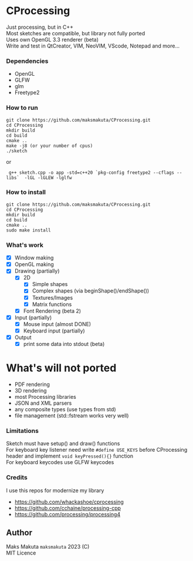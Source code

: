 # CProcessing

Just processing, but in C++   
Most sketches are compatible, but library not fully ported   
Uses own OpenGL 3.3 renderer (beta)  
Write and test in QtCreator, VIM, NeoVIM, VScode, Notepad and more...

### Dependencies

 - OpenGL     
 - GLFW       
 - glm        
 - Freetype2  

### How to run

 ```
 git clone https://github.com/maksmakuta/CProcessing.git
 cd CProcessing
 mkdir build
 cd build
 cmake ..
 make -j8 (or your number of cpus)
 ./sketch
 ```
 
 or
 
 ```
  g++ sketch.cpp -o app -std=c++20 `pkg-config freetype2 --cflags --libs`  -lGL -lGLEW -lglfw
 ```
 
### How to install

 ```
 git clone https://github.com/maksmakuta/CProcessing.git
 cd CProcessing
 mkdir build
 cd build
 cmake ..
 sudo make install
 ```


### What's work

 - [x] Window making
 - [x] OpenGL making
 - [x] Drawing (partially)
   - [x] 2D
     - [x] Simple shapes 
     - [x] Complex shapes (via beginShape()/endShape()) 
     - [x] Textures/Images
     - [x] Matrix functions 
   - [x] Font Rendering (beta 2)
 - [x] Input  (partially)
   - [x] Mouse input (almost DONE)
   - [x] Keyboard input (partially)
 - [x] Output
   - [x] print some data into stdout (beta)

  # What's will not ported

  - PDF rendering
  - 3D rendering 
  - most Processing libraries 
  - JSON and XML parsers
  - any composite types (use types from std)
  - file management (std::fstream works very well)

### Limitations

 Sketch must have setup() and draw() functions  
 For keyboard key listener need write ``` #define USE_KEYS ```  before CProcessing header and implement ``` void keyPressed(){} ``` function  
 For keyboard keycodes use GLFW keycodes

### Credits

I use this repos for modernize my library

  - https://github.com/whackashoe/cprocessing
  - https://github.com/cchaine/processing-cpp
  - https://github.com/processing/processing4
 
## Author
  
  Maks Makuta ``` maksmakuta ```  2023 (C)     
  MIT Licence   
